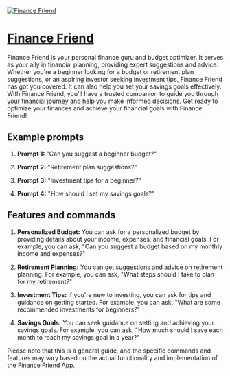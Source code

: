 [![Finance Friend](https://files.oaiusercontent.com/file-mAaoGfcLQGT9WXunDNvVPsVJ?se=2123-10-17T01%3A30%3A08Z&sp=r&sv=2021-08-06&sr=b&rscc=max-age%3D31536000%2C%20immutable&rscd=attachment%3B%20filename%3D59b962a3-5ab2-4dde-a6ca-194be5581782.png&sig=CqPoya2ysPT0DzCzZQDcE5GaSRXLiaolideWy1PR3Q0%3D)](https://chat.openai.com/g/g-9jS8Ca9EV-finance-friend)

# [Finance Friend](https://chat.openai.com/g/g-9jS8Ca9EV-finance-friend)

Finance Friend is your personal finance guru and budget optimizer. It serves as your ally in financial planning, providing expert suggestions and advice. Whether you're a beginner looking for a budget or retirement plan suggestions, or an aspiring investor seeking investment tips, Finance Friend has got you covered. It can also help you set your savings goals effectively. With Finance Friend, you'll have a trusted companion to guide you through your financial journey and help you make informed decisions. Get ready to optimize your finances and achieve your financial goals with Finance Friend!

## Example prompts

1. **Prompt 1:** "Can you suggest a beginner budget?"

2. **Prompt 2:** "Retirement plan suggestions?"

3. **Prompt 3:** "Investment tips for a beginner?"

4. **Prompt 4:** "How should I set my savings goals?"

## Features and commands

1. **Personalized Budget:** You can ask for a personalized budget by providing details about your income, expenses, and financial goals. For example, you can ask, "Can you suggest a budget based on my monthly income and expenses?"

2. **Retirement Planning:** You can get suggestions and advice on retirement planning. For example, you can ask, "What steps should I take to plan for my retirement?"

3. **Investment Tips:** If you're new to investing, you can ask for tips and guidance on getting started. For example, you can ask, "What are some recommended investments for beginners?"

4. **Savings Goals:** You can seek guidance on setting and achieving your savings goals. For example, you can ask, "How much should I save each month to reach my savings goal in a year?"

Please note that this is a general guide, and the specific commands and features may vary based on the actual functionality and implementation of the Finance Friend App.